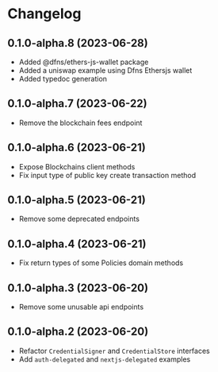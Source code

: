 # Changelog

## 0.1.0-alpha.8 (2023-06-28)

* Added @dfns/ethers-js-wallet package
* Added a uniswap example using Dfns Ethersjs wallet
* Added typedoc generation

## 0.1.0-alpha.7 (2023-06-22)

* Remove the blockchain fees endpoint

## 0.1.0-alpha.6 (2023-06-21)

* Expose Blockchains client methods
* Fix input type of public key create transaction method

## 0.1.0-alpha.5 (2023-06-21)

* Remove some deprecated endpoints

## 0.1.0-alpha.4 (2023-06-21)

* Fix return types of some Policies domain methods

## 0.1.0-alpha.3 (2023-06-20)

* Remove some unusable api endpoints

## 0.1.0-alpha.2 (2023-06-20)

* Refactor `CredentialSigner` and `CredentialStore` interfaces
* Add `auth-delegated` and `nextjs-delegated` examples